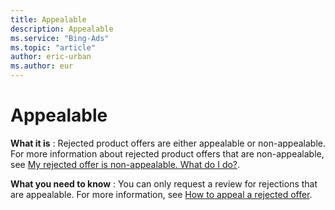 ```yaml
---
title: Appealable
description: Appealable
ms.service: "Bing-Ads"
ms.topic: "article"
author: eric-urban
ms.author: eur
---
```


# Appealable

**What it is** : Rejected product offers are either appealable or non-appealable. For more information about rejected product offers that are non-appealable, see [My rejected offer is non-appealable. What do I do?](../hlp_BA_CONC_BMCRejectedOffer.md).

**What you need to know** : You can only request a review for rejections that are appealable. For more information, see [How to appeal a rejected offer](../hlp_BA_CONC_BMCHowToAppeal.md).


